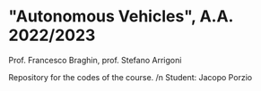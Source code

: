 # "Autonomous Vehicles", A.A. 2022/2023

Prof. Francesco Braghin, prof. Stefano Arrigoni

Repository for the codes of the course. /n
Student:
Jacopo Porzio
